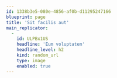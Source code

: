 ```yaml
---
id: 1338b3e5-080e-4856-af0b-d11295247166
blueprint: page
title: 'Sit facilis aut'
main_replicator:
  -
    id: ULPBx1US
    headline: 'Eum voluptatem'
    headline_level: h2
    kind: random_url
    type: image
    enabled: true
---
```

